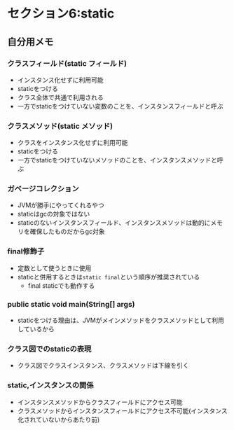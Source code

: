 # セクション6:static

## 自分用メモ

### クラスフィールド(static フィールド)
- インスタンス化せずに利用可能
- staticをつける
- クラス全体で共通で利用される
- 一方でstaticをつけていない変数のことを、インスタンスフィールドと呼ぶ

### クラスメソッド(static メソッド)
- クラスをインスタンス化せずに利用可能
- staticをつける
- 一方でstaticをつけていないメソッドのことを、インスタンスメソッドと呼ぶ

### ガベージコレクション
- JVMが勝手にやってくれるやつ
- staticはgcの対象ではない
- staticのないインスタンスフィールド、インスタンスメソッドは動的にメモリを確保したものだからgc対象

### final修飾子
- 定数として使うときに使用
- staticと併用するときは`static final`という順序が推奨されている
    - final staticでも動作する

### public static void main(String[] args)
- staticをつける理由は、JVMがメインメソッドをクラスメソッドとして利用しているから

### クラス図でのstaticの表現
- クラス図でクラスインスタンス、クラスメソッドは下線を引く

### static,インスタンスの関係
- インスタンスメソッドからクラスフィールドにアクセス可能
- クラスメソッドからインスタンスフィールドにアクセス不可能(インスタンス化されていないからあたり前)